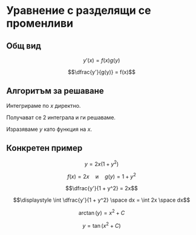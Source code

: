# Уравнение с разделящи се променливи

## Общ вид

$$y'(x) = f(x)g(y)$$

$$\dfrac{y'}{g(y)} = f(x)$$

## Алгоритъм за решаване

Интегрираме по $x$ директно.

Получават се 2 интеграла и ги решаваме.

Изразяваме $y$ като функция на $x$.

## Конкретен пример

$$y = 2x(1 + y^2)$$

$$f(x) = 2x \quad\text{и}\quad g(y) = 1 + y^2$$

$$\dfrac{y'}{1 + y^2} = 2x$$

$$\displaystyle \int \dfrac{y'}{1 + y^2} \space dx = \int 2x \space dx$$

$$\arctan(y) = x^2 + C$$

$$y = \tan(x^2 + C)$$